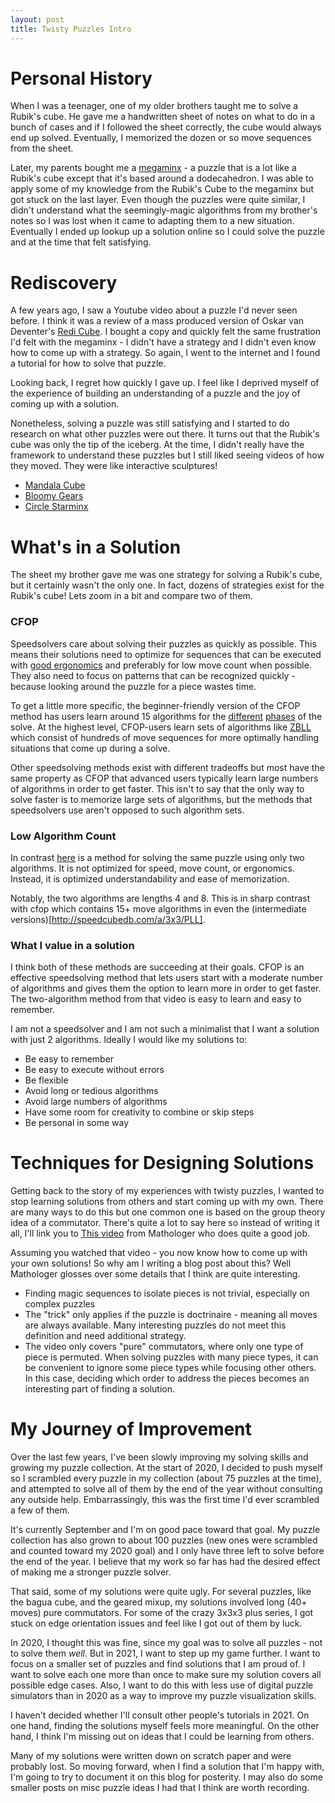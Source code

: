 ```yaml
---
layout: post
title: Twisty Puzzles Intro
---
```


Personal History
================

When I was a teenager, one of my older brothers taught me to solve a Rubik's
cube. He gave me a handwritten sheet of notes on what to do in a bunch of cases
and if I followed the sheet correctly, the cube would always end up solved.
Eventually, I memorized the dozen or so move sequences from the sheet.

Later, my parents bought me a [megaminx](https://wikipedia.org/wiki/Megaminx) -
a puzzle that is a lot like a Rubik's cube except that it's based around a
dodecahedron. I was able to apply some of my knowledge from the Rubik's Cube to
the megaminx but got stuck on the last layer. Even though the puzzles were quite
similar, I didn't understand what the seemingly-magic algorithms from my
brother's notes so I was lost when it came to adapting them to a new situation.
Eventually I ended up lookup up a solution online so I could solve the puzzle
and at the time that felt satisfying.

Rediscovery
===========

A few years ago, I saw a Youtube video about a puzzle I'd never seen before. I
think it was a review of a mass produced version of Oskar van Deventer's [Redi
Cube](https://www.youtube.com/watch?v=cjfMzA1u3vM). I bought a copy and quickly
felt the same frustration I'd felt with the megaminx - I didn't have a strategy
and I didn't even know how to come up with a strategy. So again, I went to the
internet and I found a tutorial for how to solve that puzzle.

Looking back, I regret how quickly I gave up. I feel like I deprived myself of
the experience of building an understanding of a puzzle and the joy of coming up
with a solution.

Nonetheless, solving a puzzle was still satisfying and I started to do research
on what other puzzles were out there. It turns out that the Rubik's cube was
only the tip of the iceberg. At the time, I didn't really have the framework to
understand these puzzles but I still liked seeing videos of how they moved. They
were like interactive sculptures! 

 - [Mandala Cube](https://www.youtube.com/watch?v=_x0So1SCWD4)
 - [Bloomy Gears](https://www.youtube.com/watch?v=M6o3fmlJ_6c)
 - [Circle Starminx](https://www.youtube.com/watch?v=Yz7dXv5zM-M)

What's in a Solution
====================

The sheet my brother gave me was one strategy for solving a Rubik's cube, but it
certainly wasn't the only one. In fact, dozens of strategies exist for the
Rubik's cube! Lets zoom in a bit and compare two of them.

### CFOP

Speedsolvers care about solving their puzzles as quickly as possible. This means
their solutions need to optimize for sequences that can be executed with [good
ergonomics](https://www.speedsolving.com/wiki/index.php/Category:Finger_tricks)
and preferably for low move count when possible. They also need to focus on
patterns that can be recognized quickly - because looking around the puzzle for
a piece wastes time.

To get a little more specific, the beginner-friendly version of the CFOP method
has users learn around 15 algorithms for the
[different](https://jperm.net/algs/2lookoll)
[phases](https://jperm.net/algs/2lookpll) of the solve. At the highest level,
CFOP-users learn sets of algorithms like
[ZBLL](https://www.speedsolving.com/wiki/index.php/ZBLL) which consist of
hundreds of move sequences for more optimally handling situations that come up
during a solve.

Other speedsolving methods exist with different tradeoffs but
most have the same property as CFOP that advanced users typically learn large
numbers of algorithms in order to get faster. This isn't to say that the only
way to solve faster is to memorize large sets of algorithms, but the methods
that speedsolvers use aren't opposed to such algorithm sets.

### Low Algorithm Count

In contrast [here](https://www.youtube.com/watch?v=iVYsJK7T7iQ) is a method for
solving the same puzzle using only two algorithms. It is not optimized for
speed, move count, or ergonomics. Instead, it is optimized understandability and
ease of memorization.

Notably, the two algorithms are lengths 4 and 8. This is in sharp contrast with
cfop which contains 15+ move algorithms in even the (intermediate
versions)[http://speedcubedb.com/a/3x3/PLL].

### What I value in a solution

I think both of these methods are succeeding at their goals. CFOP is an
effective speedsolving method that lets users start with a moderate number of
algorithms and gives them the option to learn more in order to get faster. The
two-algorithm method from that video is easy to learn and easy to remember.

I am not a speedsolver and I am not such a minimalist that I want a solution
with just 2 algorithms. Ideally I would like my solutions to:

 - Be easy to remember
 - Be easy to execute without errors
 - Be flexible
 - Avoid long or tedious algorithms
 - Avoid large numbers of algorithms
 - Have some room for creativity to combine or skip steps
 - Be personal in some way

Techniques for Designing Solutions
==================================

Getting back to the story of my experiences with twisty puzzles, I wanted to
stop learning solutions from others and start coming up with my own. There are
many ways to do this but one common one is based on the group theory idea of a
commutator. There's quite a lot to say here so instead of writing it all, I'll
link you to [This video](https://www.youtube.com/watch?v=-NL76uQOpI0) from
Mathologer who does quite a good job.

Assuming you watched that video - you now know how to come up with your own
solutions! So why am I writing a blog post about this? Well Mathologer glosses
over some details that I think are quite interesting.

 - Finding magic sequences to isolate pieces is not trivial, especially on
   complex puzzles
 - The "trick" only applies if the puzzle is doctrinaire - meaning all
   moves are always available. Many interesting puzzles do not meet this
   definition and need additional strategy.
 - The video only covers "pure" commutators, where only one type of piece is
   permuted. When solving puzzles with many piece types, it can be convenient to
   ignore some piece types while focusing other others. In this case, deciding
   which order to address the pieces becomes an interesting part of finding a
   solution.

My Journey of Improvement
=========================

Over the last few years, I've been slowly improving my solving skills and
growing my puzzle collection. At the start of 2020, I decided to push myself so
I scrambled every puzzle in my collection (about 75 puzzles at the time), and
attempted to solve all of them by the end of the year without consulting any
outside help. Embarrassingly, this was the first time I'd ever scrambled a few
of them.

It's currently September and I'm on good pace toward that goal. My puzzle
collection has also grown to about 100 puzzles (new ones were scrambled and
counted toward my 2020 goal) and I only have three left to solve before the end
of the year. I believe that my work so far has had the desired effect of making
me a stronger puzzle solver.

That said, some of my solutions were quite ugly. For several puzzles, like the
bagua cube, and the geared mixup, my solutions involved long (40+ moves) pure
commutators. For some of the crazy 3x3x3 plus series, I got stuck on edge
orientation issues and feel like I got out of them by luck.

In 2020, I thought this was fine, since my goal was to solve all puzzles - not
to solve them *well*. But in 2021, I want to step up my game further. I want to
focus on a smaller set of puzzles and find solutions that I am proud of. I want
to solve each one more than once to make sure my solution covers all possible
edge cases. Also, I want to do this with less use of digital puzzle simulators
than in 2020 as a way to improve my puzzle visualization skills.

I haven't decided whether I'll consult other people's tutorials in 2021. On one
hand, finding the solutions myself feels more meaningful. On the other hand, I
think I'm missing out on ideas that I could be learning from others.

Many of my solutions were written down on scratch paper and were probably lost.
So moving forward, when I find a solution that I'm happy with, I'm going to try
to document it on this blog for posterity. I may also do some smaller posts on
misc puzzle ideas I had that I think are worth recording.
